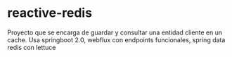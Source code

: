 # reactive-redis
Proyecto que se encarga de guardar y consultar una entidad cliente en un cache. Usa springboot 2.0, webflux con endpoints funcionales, spring data redis con lettuce
